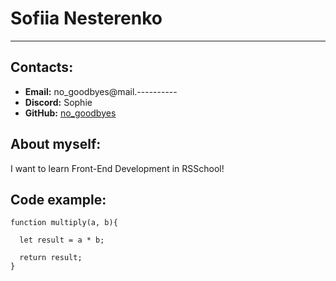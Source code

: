 # Sofiia Nesterenko

---

## Contacts:

- **Email:** no_goodbyes@mail.----------
- **Discord:** Sophie
- **GitHub:** [no_goodbyes](https://github.com/no-goodbyes)

## About myself:

I want to learn Front-End Development in RSSchool!

## Code example:

```
function multiply(a, b){

  let result = a * b;

  return result;
}
```
